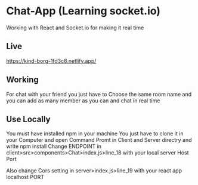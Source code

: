 # Chat-App (Learning socket.io)
Working with React and Socket.io for making it real time

## Live
https://kind-borg-1fd3c8.netlify.app/

## Working
For chat with your friend you just have to Choose the same room name and you can add as many member as you can and chat in real time

## Use Locally
You must have installed  npm in your machine
You just have to clone it in your Computer and open Command Promt in Client and Server directry and write
npm install
Change ENDPOINT in client>src>components>Chat>index.js>line_18 with your local server Host Port

Also change Cors setting in server>index.js>line_19 with your react app localhost PORT
